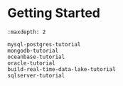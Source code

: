 # Getting Started

```{toctree}
:maxdepth: 2

mysql-postgres-tutorial
mongodb-tutorial
oceanbase-tutorial
oracle-tutorial
build-real-time-data-lake-tutorial
sqlserver-tutorial
```